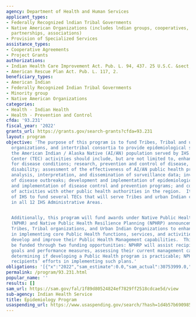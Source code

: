 ```yaml
---
agency: Department of Health and Human Services
applicant_types:
- Federally Recognized lndian Tribal Governments
- Native American Organizations (includes lndian groups, cooperatives, corporations,
  partnerships, associations)
- Provision of Specialized Services
assistance_types:
- Cooperative Agreements
- Project Grants
authorizations:
- Indian Health Care Improvement Act. Pub. L. 94, 437. 25 U.S.C. &sect; 1621m.
- American Rescue Plan Act. Pub. L. 117, 2.
beneficiary_types:
- American Indian
- Federally Recognized Indian Tribal Governments
- Minority group
- Native American Organizations
categories:
- Health - Indian Health
- Health - Prevention and Control
cfda: '93.231'
fiscal_year: '2022'
grants_url: https://grants.gov/search-grants?cfda=93.231
layout: program
objective: 'The purpose of this program is to fund Tribes, Tribal and urban Indian
  organizations, and intertribal consortia to provide epidemiological support for
  the American Indian / Alaska Native (AI/AN) population served by IHS.  Tribal Epidemiology
  Center (TEC) activities should include, but are not limited to, enhancement of surveillance
  for disease conditions; research, prevention and control of disease, injury, or
  disability; assessment of the effectiveness of AI/AN public health programs; epidemiologic
  analysis, interpretation, and dissemination of surveillance data; investigation
  of disease outbreaks; development and implementation of epidemiologic studies; development
  and implementation of disease control and prevention programs; and coordination
  of activities with other public health authorities in the region.  It is the intent
  of IHS to fund several TECs that will serve Tribes and urban Indian communities
  in all 12 IHS Administrative Areas.


  Additionally, this program will fund awards under Native Public Health Resilience
  (NPHR) and Native Public Health Resilience Planning (NPHRP) announcements to allow
  Tribes, Tribal organizations, and Urban Indian Organizations to enhance their capacity
  in implementing core Public Health functions, services, and activities, and to further
  develop and improve their Public Health Management capabilities.  This program will
  be funded through two funding opportunities: NPHRP will assist recipients in establishing
  goals and performance measures, assessing their current management capacity, and
  determining if developing a Public Health program is practicable; NPHR will fund
  recipients’ efforts in implementing such plans.'
obligations: '[{"x":"2022","sam_estimate":0.0,"sam_actual":30753999.0,"usa_spending_actual":33753999.0},{"x":"2023","sam_estimate":34921500.0,"sam_actual":0.0,"usa_spending_actual":39128037.0},{"x":"2024","sam_estimate":44521500.0,"sam_actual":0.0,"usa_spending_actual":40271812.65}]'
permalink: /program/93.231.html
popular_name: ''
results: []
sam_url: https://sam.gov/fal/1f89d80524824ef7829ff2518cdcae5d/view
sub-agency: Indian Health Service
title: Epidemiology Program
usaspending_url: https://www.usaspending.gov/search/?hash=1d4b57b6909854c3245c990d9f6a735e
---
```

